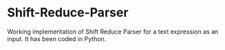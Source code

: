 # Shift-Reduce-Parser
Working implementation of Shift Reduce Parser for a text expression as an input. It has been coded in Python.

